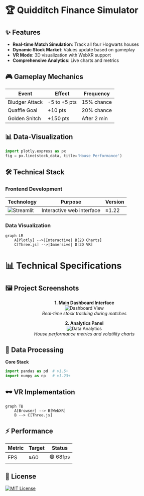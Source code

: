 # 🏆 Quidditch Finance Simulator

## ✨ Features
- **Real-time Match Simulation**: Track all four Hogwarts houses
- **Dynamic Stock Market**: Values update based on gameplay
- **VR Mode**: 3D visualization with WebXR support
- **Comprehensive Analytics**: Live charts and metrics

## 🎮 Gameplay Mechanics

| Event          | Effect          | Frequency   |
|----------------|----------------|-------------|
| Bludger Attack | -5 to +5 pts   | 15% chance  |
| Quaffle Goal   | +10 pts        | 20% chance  |
| Golden Snitch  | +150 pts       | After 2 min |

## 📊 Data-Visualization
```python
import plotly.express as px
fig = px.line(stock_data, title='House Performance')
```
## 🛠️ Technical Stack

### Frontend Development
| Technology | Purpose | Version |
|------------|---------|---------|
| ![Streamlit](https://img.shields.io/badge/Streamlit-FF4B4B?logo=streamlit&logoColor=white) | Interactive web interface | ≥1.22 |

### Data Visualization
```mermaid
graph LR
    A[Plotly] -->|Interactive| B[2D Charts]
    C[Three.js] -->|Immersive| D[3D VR]
```
# 📊 Technical Specifications

## 🖼️ Project Screenshots

<div align="center">
  
**1. Main Dashboard Interface**  
![Dashboard View](Dashboard.png)  
*Real-time stock tracking during matches*

**2. Analytics Panel**  
![Data Analytics](Market.png)  
*House performance metrics and volatility charts*

</div>

## 🔢 Data Processing
**Core Stack**  
```python
import pandas as pd  # v1.5+
import numpy as np   # v1.23+
```

## 🕶️ VR Implementation
```mermaid
graph TB
    A[Browser] --> B[WebXR]
    B --> C[Three.js]
```

## ⚡ Performance
| Metric        | Target     | Status   |
|--------------|------------|----------|
| FPS          | ≥60        | 🟢 68fps |

## 📜 License
[![MIT License](https://img.shields.io/badge/license-MIT-blue.svg)](LICENSE)
